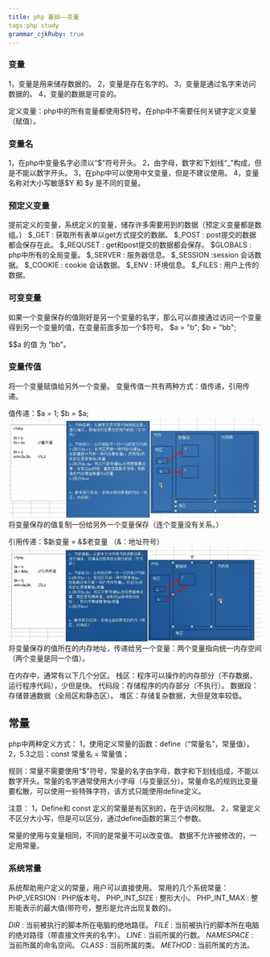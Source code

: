 ```yaml
---
title: php 基础——变量
tags:php study
grammar_cjkRuby: true
---
```


### 变量
1，变量是用来储存数据的。
2，变量是存在名字的。
3，变量是通过名字来访问数据的。
4，变量的数据是可变的。

定义变量：php中的所有变量都使用$符号。在php中不需要任何关键字定义变量（赋值）。

### 变量名
1，在php中变量名字必须以“$"符号开头。
2，由字母，数字和下划线“_”构成，但是不能以数字开头。
3，在php中可以使用中文变量，但是不建议使用。
4，变量名称对大小写敏感$Y 和 $y 是不同的变量。

### 预定义变量
提前定义的变量，系统定义的变量，储存许多需要用到的数据（预定义变量都是数组。）
$_GET : 获取所有表单以get方式提交的数据。
$_POST : post提交的数据都会保存在此。
$_REQUSET :   get和post提交的数据都会保存。
$GLOBALS :  php中所有的全局变量。
$_SERVER : 服务器信息。
$_SESSION :session 会话数据。
$_COOKIE :  cookie 会话数据。
$_ENV : 环境信息。
$_FILES : 用户上传的数据。

### 可变变量
如果一个变量保存的值刚好是另一个变量的名字，那么可以直接通过访问一个变量得到另一个变量的值，在变量前面多加一个$符号。
$a = "b";
$b = "bb";

$$a 的值 为 “bb"。

### 变量传值
将一个变量赋值给另外一个变量。
变量传值一共有两种方式：值传递，引用传递。 


值传递：$a = 1; $b = $a;
			 ![enter description here](./images/2018-05-24_122652.png)
			 将变量保存的值复制一份给另外一个变量保存（连个变量没有关系。）
			 
引用传递：$新变量 = &$老变量 （&：地址符号）
				![enter description here](./images/2018-05-24_123258.png)
				将变量保存的值所在的内存地址，传递给另一个变量：两个变量指向统一内存空间（两个变量是同一个值）。

在内存中，通常有以下几个分区。
栈区：程序可以操作的内存部分（不存数据，运行程序代码），少但是快。
代码段：存储程序的内存部分（不执行）。
数据段：存储普通数据（全局区和静态区）。
堆区：存储复杂数据，大但是效率较低。

## 常量
php中两种定义方式：
1，使用定义常量的函数：define（“常量名”，常量值）。
2，5.3之后：const 常量名 = 常量值；

规则：常量不需要使用“$"符号，常量的名字由字母，数字和下划线组成，不能以数字开头。常量的名字通常使用大小字母（与变量区分）。常量命名的规则比变量要松散，可以使用一些特殊字符，该方式只能使用define定义。

注意：
	1，Define和 const 定义的常量是有区别的，在于访问权限。
	2，常量定义不区分大小写，但是可以区分，通过define函数的第三个参数。

常量的使用与变量相同，不同的是常量不可以改变值。
数据不允许被修改的，一定用常量。

### 系统常量
系统帮助用户定义的常量，用户可以直接使用。
常用的几个系统常量：
PHP_VERSION : PHP版本号。
PHP_INT_SIZE : 整形大小。
PHP_INT_MAX : 整形能表示的最大值(带符号，整形是允许出现复数的)。

_DIR_ : 当前被执行的脚本所在电脑的绝地路径。
_FILE_ : 当前被执行的脚本所在电脑的绝对路径（带直接文件夹的名字）。
_LINE_ : 当前所属的行数。
_NAMESPACE_ : 当前所属的命名空间。
_CLASS_ : 当前所属的类。
_METHOD_ : 当前所属的方法。